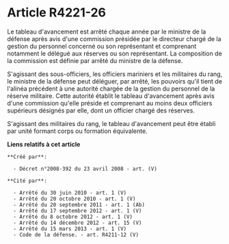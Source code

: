 # Article R4221-26

Le tableau d'avancement est arrêté chaque année par le ministre de la défense après avis d'une commission présidée par le
directeur chargé de la gestion du personnel concerné ou son représentant et comprenant notamment le délégué aux réserves ou
son représentant. La composition de la commission est définie par arrêté du ministre de la défense.

S'agissant des sous-officiers, les officiers mariniers et les militaires du rang, le ministre de la défense peut déléguer,
par arrêté, les pouvoirs qu'il tient de l'alinéa précédent à une autorité chargée de la gestion du personnel de la réserve
militaire. Cette autorité établit le tableau d'avancement après avis d'une commission qu'elle préside et comprenant au moins
deux officiers supérieurs désignés par elle, dont un officier chargé des réserves.

S'agissant des militaires du rang, le tableau d'avancement peut être établi par unité formant corps ou formation équivalente.

**Liens relatifs à cet article**

	**Créé par**:

	  - Décret n°2008-392 du 23 avril 2008 - art. (V)

	**Cité par**:

	  - Arrêté du 30 juin 2010 - art. 1 (V)
	  - Arrêté du 20 octobre 2010 - art. 1 (V)
	  - Arrêté du 20 septembre 2011 - art. 1 (Ab)
	  - Arrêté du 17 septembre 2012 - art. 1 (V)
	  - Arrêté du 8 octobre 2012 - art. 1 (V)
	  - Arrêté du 14 décembre 2012 - art. 15 (V)
	  - Arrêté du 15 mars 2013 - art. 1 (V)
	  - Code de la défense. - art. R4211-12 (V)
